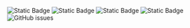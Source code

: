 ![Static Badge](https://img.shields.io/badge/blacklists-60-000000) ![Static Badge](https://img.shields.io/badge/blacklisted-2804253-cc0000) ![Static Badge](https://img.shields.io/badge/whitelisted-2242-00CC00) ![Static Badge](https://img.shields.io/badge/streaming_blacklist-28106-000000) ![GitHub issues](https://img.shields.io/github/issues/fabriziosalmi/blacklists)
